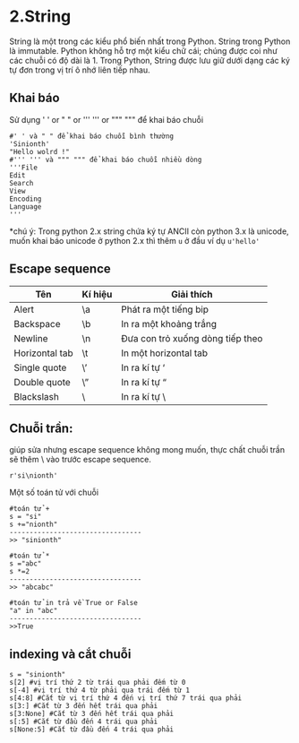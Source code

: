 # 2.String
String là một trong các kiểu phổ biến nhất trong Python. String trong Python là immutable. 
Python không hỗ trợ một kiểu chữ cái; chúng được coi như các chuỗi có độ dài là 1.
Trong Python, String được lưu giữ dưới dạng các ký tự đơn trong vị trí ô nhớ liên tiếp nhau. 
## Khai báo
Sử dụng ' ' or " " or ''' ''' or """ """ để khai báo chuỗi
```
#' ' và " " để khai báo chuỗi bình thường
'Sinionth'
"Hello wolrd !"
#''' ''' và """ """ để khai báo chuỗi nhiều dòng
'''File
Edit
Search
View
Encoding
Language
'''
```
*chú ý: Trong python 2.x string chứa ký tự ANCII còn python 3.x là unicode, muốn khai báo unicode ở python 2.x thì thêm `u` ở đầu ví dụ `u'hello'`

## Escape sequence 

|Tên|Kí hiệu|Giải thích|
|---|-------|----------|
|Alert|\a|Phát ra một tiếng bip|
|Backspace|\b|In ra một khoảng trắng|
|Newline|\n|Đưa con trỏ xuống dòng tiếp theo|
|Horizontal tab|\t|In một horizontal tab|
|Single quote|\’|In ra kí tự ‘|
|Double quote|\”|In ra kí tự “|
|Blackslash| \\ |In ra kí tự \ |

## Chuỗi trần: 
giúp sửa nhưng escape sequence không mong muốn, thực chất chuỗi trần sẽ thêm \ vào trước escape sequence. 
```
r'si\nionth'
```
Một số toán tử với chuỗi
```
#toán tử +
s = "si"
s +="nionth"
---------------------------------
>> "sinionth"

#toán tử *
s ="abc"
s *=2
---------------------------------
>> "abcabc"

#toán tử in trả về True or False
"a" in "abc"
---------------------------------
>>True

```

## indexing và cắt chuỗi
```
s = "sinionth"
s[2] #vị trí thứ 2 từ trái qua phải đếm từ 0
s[-4] #vị trí thứ 4 từ phải qua trái đếm từ 1
s[4:8] #Cắt từ vị trí thứ 4 đến vị trí thứ 7 trái qua phải
s[3:] #Cắt từ 3 đến hết trái qua phải
s[3:None] #Cắt từ 3 đến hết trái qua phải
s[:5] #Cắt từ đầu đến 4 trái qua phải
s[None:5] #Cắt từ đầu đến 4 trái qua phải
```
